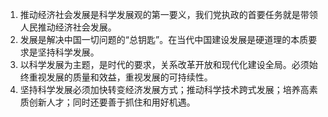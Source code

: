 1. 推动经济社会发展是科学发展观的第一要义，我们党执政的首要任务就是带领人民推动经济社会发展。
2. 发展是解决中国一切问题的“总钥匙”。在当代中国建设发展是硬道理的本质要求是坚持科学发展。
3. 以科学发展为主题，是时代的要求，关系改革开放和现代化建设全局。必须始终重视发展的质量和效益，重视发展的可持续性。
4. 坚持科学发展必须加快转变经济发展方式；推动科学技术跨式发展；培养高素质创新人才；同时还要善于抓住和用好机遇。
